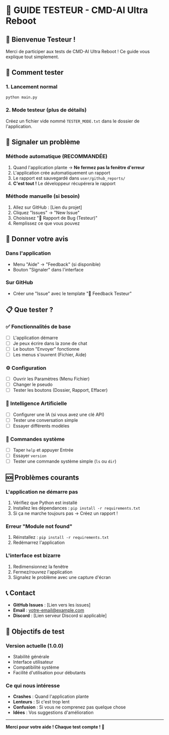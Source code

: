 # 🧪 GUIDE TESTEUR - CMD-AI Ultra Reboot

## 👋 Bienvenue Testeur !

Merci de participer aux tests de CMD-AI Ultra Reboot ! Ce guide vous explique tout simplement.

## 🚀 Comment tester

### 1. Lancement normal
```bash
python main.py
```

### 2. Mode testeur (plus de détails)
Créez un fichier vide nommé `TESTER_MODE.txt` dans le dossier de l'application.

## 🐛 Signaler un problème

### Méthode automatique (RECOMMANDÉE)
1. Quand l'application plante → **Ne fermez pas la fenêtre d'erreur**
2. L'application crée automatiquement un rapport
3. Le rapport est sauvegardé dans `user/github_reports/`
4. **C'est tout !** Le développeur récupérera le rapport

### Méthode manuelle (si besoin)
1. Allez sur GitHub : [Lien du projet]
2. Cliquez "Issues" → "New Issue"
3. Choisissez "🐛 Rapport de Bug (Testeur)"
4. Remplissez ce que vous pouvez

## 💬 Donner votre avis

### Dans l'application
- Menu "Aide" → "Feedback" (si disponible)
- Bouton "Signaler" dans l'interface

### Sur GitHub
- Créer une "Issue" avec le template "💬 Feedback Testeur"

## 📋 Que tester ?

### ✅ Fonctionnalités de base
- [ ] L'application démarre
- [ ] Je peux écrire dans la zone de chat
- [ ] Le bouton "Envoyer" fonctionne
- [ ] Les menus s'ouvrent (Fichier, Aide)

### ⚙️ Configuration
- [ ] Ouvrir les Paramètres (Menu Fichier)
- [ ] Changer le pseudo
- [ ] Tester les boutons (Dossier, Rapport, Effacer)

### 🤖 Intelligence Artificielle
- [ ] Configurer une IA (si vous avez une clé API)
- [ ] Tester une conversation simple
- [ ] Essayer différents modèles

### 🔧 Commandes système
- [ ] Taper `help` et appuyer Entrée
- [ ] Essayer `version`
- [ ] Tester une commande système simple (`ls` ou `dir`)

## 🆘 Problèmes courants

### L'application ne démarre pas
1. Vérifiez que Python est installé
2. Installez les dépendances : `pip install -r requirements.txt`
3. Si ça ne marche toujours pas → Créez un rapport !

### Erreur "Module not found"
1. Réinstallez : `pip install -r requirements.txt`
2. Redémarrez l'application

### L'interface est bizarre
1. Redimensionnez la fenêtre
2. Fermez/rouvrez l'application
3. Signalez le problème avec une capture d'écran

## 📞 Contact

- **GitHub Issues** : [Lien vers les issues]
- **Email** : votre-email@example.com
- **Discord** : [Lien serveur Discord si applicable]

## 🎯 Objectifs de test

### Version actuelle (1.0.0)
- Stabilité générale
- Interface utilisateur
- Compatibilité système
- Facilité d'utilisation pour débutants

### Ce qui nous intéresse
- **Crashes** : Quand l'application plante
- **Lenteurs** : Si c'est trop lent
- **Confusion** : Si vous ne comprenez pas quelque chose
- **Idées** : Vos suggestions d'amélioration

---

**Merci pour votre aide ! Chaque test compte ! 🙏**